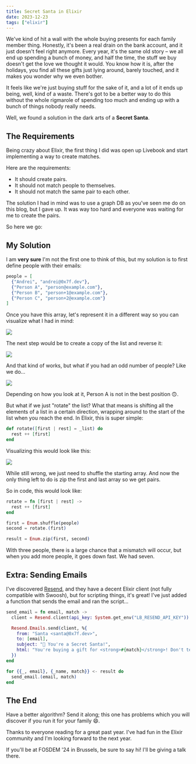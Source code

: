 ```yaml
---
title: Secret Santa in Elixir
date: 2023-12-23
tags: ["elixir"]
---
```


We've kind of hit a wall with the whole buying presents for each family member thing. Honestly, it's been a real drain on the bank account, and it just doesn't feel right anymore. Every year, it's the same old story – we all end up spending a bunch of money, and half the time, the stuff we buy doesn't get the love we thought it would. You know how it is, after the holidays, you find all these gifts just lying around, barely touched, and it makes you wonder why we even bother.

It feels like we're just buying stuff for the sake of it, and a lot of it ends up being, well, kind of a waste. There's got to be a better way to do this without the whole rigmarole of spending too much and ending up with a bunch of things nobody really needs.

Well, we found a solution in the dark arts of a **Secret Santa**.

## The Requirements

Being crazy about Elixir, the first thing I did was open up Livebook and start implementing a way to create matches.

Here are the requirements:

- It should create pairs.
- It should not match people to themselves.
- It should not match the same pair to each other.

The solution I had in mind was to use a graph DB as you've seen me do on this blog, but I gave up. It was way too hard and everyone was waiting for me to create the pairs.

So here we go:

## My Solution

I am **very sure** I'm not the first one to think of this, but my solution is to first define people with their emails:

```elixir
people = [
  {"Andrei", "andrei@0x7f.dev"},
  {"Person A", "person@example.com"},
  {"Person B", "person+1@example.com"},
  {"Person C", "person+2@example.com"}
]
```

Once you have this array, let's represent it in a different way so you can visualize what I had in mind:

![](/secret_santa/first.png)

The next step would be to create a copy of the list and reverse it:

![](/secret_santa/second.png)

And that kind of works, but what if you had an odd number of people? Like we do...

![](/secret_santa/third.png)

Depending on how you look at it, Person A is not in the best position 🙃.

But what if we just "rotate" the list? What that means is shifting all the elements of a list in a certain direction, wrapping around to the start of the list when you reach the end. In Elixir, this is super simple:

```elixir
def rotate([first | rest] = _list) do
  rest ++ [first]
end
```

Visualizing this would look like this:

![](/secret_santa/forth.png)

While still wrong, we just need to shuffle the starting array. And now the only thing left to do is zip the first and last array so we get pairs.

So in code, this would look like:

```elixir
rotate = fn [first | rest] ->
  rest ++ [first]
end

first = Enum.shuffle(people)
second = rotate.(first)

result = Enum.zip(first, second)
```

With three people, there is a large chance that a mismatch will occur, but when you add more people, it goes down fast. We had seven.

## Extra: Sending Emails

I've discovered [Resend](https://resend.com), and they have a decent Elixir client (not fully compatible with Swoosh), but for scripting things, it's great! I've just added a function that sends the email and ran the script...

```elixir
send_email = fn email, match ->
  client = Resend.client(api_key: System.get_env("LB_RESEND_API_KEY"))

  Resend.Emails.send(client, %{
    from: "Santa <santa@0x7f.dev>",
    to: [email],
    subject: "🎅 You're a Secret Santa!",
    html: "You're buying a gift for <strong>#{match}</strong>! Don't tell anyone 🤫."
  })
end

for {{_, email}, {_name, match}} <- result do
  send_email.(email, match)
end
```

## The End

Have a better algorithm? Send it along; this one has problems which you will discover if you run it for your family 😄.

Thanks to everyone reading for a great past year. I've had fun in the Elixir community and I'm looking forward to the next year.

If you'll be at FOSDEM '24 in Brussels, be sure to say hi! I'll be giving a talk there.
